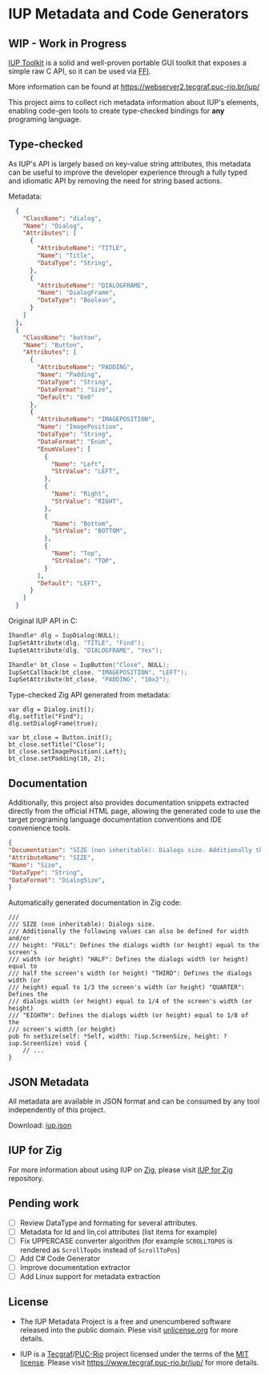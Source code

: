 ﻿# IUP Metadata and Code Generators 

## WIP - Work in Progress

[IUP Toolkit](https://webserver2.tecgraf.puc-rio.br/iup/) is a solid and well-proven portable GUI toolkit that exposes a simple raw C API, so it can be used via [FFI](https://en.wikipedia.org/wiki/Foreign_function_interface).

More information can be found at
https://webserver2.tecgraf.puc-rio.br/iup/

This project aims to collect rich metadata information about IUP's elements, enabling code-gen tools to create type-checked bindings for **any** programing language.

## Type-checked

As IUP's API is largely based on key-value string attributes, this metadata can be useful to improve the developer experience through a fully typed and idiomatic API by removing the need for string based actions.

Metadata:

```Json
  {
    "ClassName": "dialog",
    "Name": "Dialog",
    "Attributes": [
      {
        "AttributeName": "TITLE",
        "Name": "Title",
        "DataType": "String",
      },
      {
        "AttributeName": "DIALOGFRAME",
        "Name": "DialogFrame",
        "DataType": "Boolean",
      }
    ]
  },
  {
    "ClassName": "button",
    "Name": "Button",
    "Attributes": [
      {
        "AttributeName": "PADDING",
        "Name": "Padding",
        "DataType": "String",
        "DataFormat": "Size",
        "Default": "0x0"
      },
      {
        "AttributeName": "IMAGEPOSITION",
        "Name": "ImagePosition",
        "DataType": "String",
        "DataFormat": "Enum",
        "EnumValues": [
          {
            "Name": "Left",
            "StrValue": "LEFT",
          },
          {
            "Name": "Right",
            "StrValue": "RIGHT",
          },
          {
            "Name": "Bottom",
            "StrValue": "BOTTOM",
          },
          {
            "Name": "Top",
            "StrValue": "TOP",
          }
        ],
        "Default": "LEFT",
      }
    ]
  }
```

Original IUP API in C:

```C
Ihandle* dlg = IupDialog(NULL);
IupSetAttribute(dlg, "TITLE", "Find");
IupSetAttribute(dlg, "DIALOGFRAME", "Yes");

Ihandle* bt_close = IupButton("Close", NULL);
IupSetCallback(bt_close, "IMAGEPOSITION", "LEFT");
IupSetAttribute(bt_close, "PADDING", "10x2");
```

Type-checked Zig API generated from metadata:

```Zig
var dlg = Dialog.init();
dlg.setTitle("Find");
dlg.setDialogFrame(true);

var bt_close = Button.init();
bt_close.setTitle("Close");
bt_close.setImagePosition(.Left);
bt_close.setPadding(10, 2);
```

## Documentation

Additionally, this project also provides documentation snippets extracted directly from the official HTML page, allowing the generated code to use the target programing language documentation conventions and IDE convenience tools.

```Json
{
"Documentation": "SIZE (non inheritable): Dialogs size. Additionally the following values can also be defined for width and/or height: \"FULL\": Defines the dialogs width (or height) equal to the screen's width (or height) \"HALF\": Defines the dialogs width (or height) equal to half the screen's width (or height) \"THIRD\": Defines the dialogs width (or height) equal to 1/3 the screen's width (or height) \"QUARTER\": Defines the dialogs width (or height) equal to 1/4 of the screen's width (or height) \"EIGHTH\": Defines the dialogs width (or height) equal to 1/8 of the screen's width (or height)",
"AttributeName": "SIZE",
"Name": "Size",
"DataType": "String",
"DataFormat": "DialogSize",
}
```

Automatically generated documentation in Zig code:

```Zig
/// 
/// SIZE (non inheritable): Dialogs size.
/// Additionally the following values can also be defined for width and/or
/// height: "FULL": Defines the dialogs width (or height) equal to the screen's
/// width (or height) "HALF": Defines the dialogs width (or height) equal to
/// half the screen's width (or height) "THIRD": Defines the dialogs width (or
/// height) equal to 1/3 the screen's width (or height) "QUARTER": Defines the
/// dialogs width (or height) equal to 1/4 of the screen's width (or height)
/// "EIGHTH": Defines the dialogs width (or height) equal to 1/8 of the
/// screen's width (or height)
pub fn setSize(self: *Self, width: ?iup.ScreenSize, height: ?iup.ScreenSize) void {
	// ...
}

```

## JSON Metadata

All metadata are available in JSON format and can be consumed by any tool independently of this project.

Download: [iup.json](https://github.com/batiati/IUPMetadata/raw/master/iup.json)

## IUP for Zig

For more information about using IUP on [Zig](https://ziglang.org/), please visit [IUP for Zig](https://github.com/batiati/IUPforZig) repository.

## Pending work

- [ ] Review DataType and formating for several attributes.
- [ ] Metadata for Id and lin,col attributes (list items for example)
- [ ] Fix UPPERCASE converter algorithm (for example `SCROLLTOPOS` is rendered as `ScrollTopOs` instead of `ScrollToPos`)
- [ ] Add C# Code Generator
- [ ] Improve documentation extractor
- [ ] Add Linux support for metadata extraction

## License

* The IUP Metadata Project is a free and unencumbered software released into the public domain. Plese visit [unlicense.org](https://unlicense.org/) for more details.

* IUP is a [Tecgraf](http://www.tecgraf.puc-rio.br)/[PUC-Rio](http://www.puc-rio.br) project licensed under the terms of the [MIT license](http://www.opensource.org/licenses/mit-license.html). Please visit https://www.tecgraf.puc-rio.br/iup/ for more details.